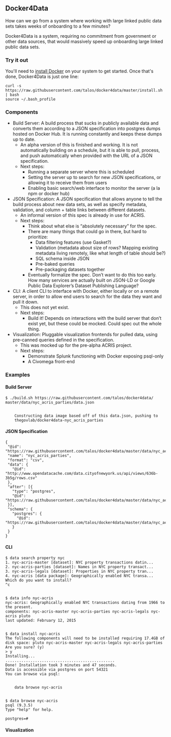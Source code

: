 ## Docker4Data

How can we go from a system where working with large linked public data sets
takes weeks of onboarding to a few minutes?

Docker4Data is a system, requiring no commitment from government or other data
sources, that would massively speed up onboarding large linked public data
sets.

### Try it out

You'll need to [install Docker](https://docs.docker.com/installation/) on your
system to get started.  Once that's done, Docker4Data is just one line:

    curl -s https://raw.githubusercontent.com/talos/docker4data/master/install.sh | bash
    source ~/.bash_profile

### Components

* Build Server: A build process that sucks in publicly available data and converts them according to a JSON specification into postgres dumps hosted on Docker Hub.  It is running constantly and keeps these dumps up to date.
   * An alpha version of this is finished and working.  It is not automatically building on a schedule, but it is able to pull, process, and push automatically when provided with the URL of a JSON specification.
   * Next steps:
      * Running a separate server where this is scheduled
      * Setting the server up to search for new JSON specifications, or allowing it to receive them from users
      * Enabling basic search/web interface to monitor the server (a la npm or docker hub)
* JSON Specification: A JSON specification that allows anyone to tell the build process about new data sets, as well as specify metadata, validation, and column + table links between different datasets.
   * An informal version of this spec is already in use for ACRIS.
   * Next steps:
      * Think about what else is “absolutely necessary” for the spec.
      * There are many things that could go in there, but hard to prioritize:
         * Data filtering features (use Gasket?)
         * Validation (metadata about size of rows?  Mapping existing metadata living remotely, like what length of table should be?)
         * SQL schema inside JSON
         * Pre-baked queries
         * Pre-packaging datasets together
      * Eventually formalize the spec.  Don’t want to do this too early.  How many services are actually built on JSON-LD or Google Public Data Explorer’s Dataset Publishing Language?
* CLI: A client CLI to interface with Docker, either locally or on a remote server, in order to allow end users to search for the data they want and pull it down.
   * This does not yet exist.
   * Next steps:
      * Build it!  Depends on interactions with the build server that don’t exist yet, but these could be mocked.  Could spec out the whole thing.
* Visualization: Pluggable visualization frontends for pulled data, using pre-canned queries defined in the specification.
   * This was mocked up for the pre-alpha ACRIS project.
   * Next steps:
      * Demonstrate Splunk functioning with Docker exposing psql-only
      * A Civomega front-end


### Examples

#### Build Server


    $ ./build.sh https://raw.githubusercontent.com/talos/docker4data/
    master/data/nyc_acris_parties/data.json


        Constructing data image based off of this data.json, pushing to
        thegovlab/docker4data-nyc_acris_parties

#### JSON Specification

    {
     "@id": "https://raw.githubusercontent.com/talos/docker4data/master/data/nyc_acris_parties/data.json",
     "name": "nyc_acris_parties",
     "format": "csv",
     "data": {
       "@id": "http://www.opendatacache.com/data.cityofnewyork.us/api/views/636b-3b5g/rows.csv"
     },
     "after": [{
       "type": "postgres",
       "@id": "https://raw.githubusercontent.com/talos/docker4data/master/data/nyc_acris_parties/index.sql"
     }],
     "schema": {
       "postgres": {
         "@id": "https://raw.githubusercontent.com/talos/docker4data/master/data/nyc_acris_parties/schema.sql"
       }
     }
    }

#### CLI

    $ data search property nyc
    1. nyc-acris-master [dataset]: NYC property transactions datin...
    2. nyc-acris-parties [dataset]: Names in NYC property transact...
    3. nyc-acris-legals [dataset]: Properties in NYC property tran...
    4. nyc-acris [data package]: Geographically enabled NYC transa...
    Which do you want to install?
    ^c


    $ data info nyc-acris
    nyc-acris: Geographically enabled NYC transactions dating from 1966 to the present.
    components: nyc-acris-master nyc-acris-parties nyc-acris-legals nyc-acris pluto
    last updated: February 12, 2015


    $ data install nyc-acris
    The following components will need to be installed requiring 17.4GB of disk space: pluto nyc-acris-master nyc-acris-legals nyc-acris-parties
    Are you sure? (y)
    > y
    Installing...
    ................................................
    Done! Installation took 3 minutes and 47 seconds.
    Data is accessible via postgres on port 54321 
    You can browse via psql:


        data browse nyc-acris


    $ data browse nyc-acris
    psql (9.3.5)
    Type "help" for help.

    postgres=#

#### Visualization
